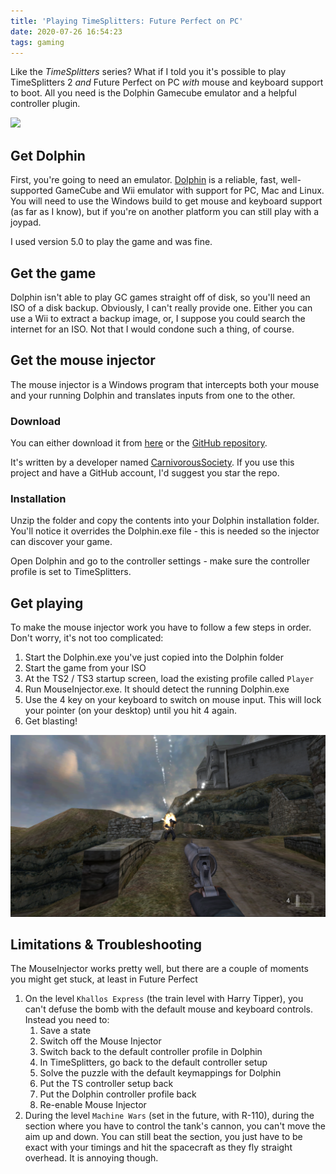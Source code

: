 ```yaml
---
title: 'Playing TimeSplitters: Future Perfect on PC'
date: 2020-07-26 16:54:23
tags: gaming
---
```


Like the *TimeSplitters* series? What if I told you it's possible to play TimeSplitters 2 _and_ Future Perfect on PC _with_ mouse and keyboard support to boot. All you need is the Dolphin Gamecube emulator and a helpful controller plugin.

![](/images/2020/ts3-1.png)

<!-- more -->

## Get Dolphin

First, you're going to need an emulator. [Dolphin](https://dolphin-emu.org/) is a reliable, fast, well-supported GameCube and Wii emulator with support for PC, Mac and Linux. You will need to use the Windows build to get mouse and keyboard support (as far as I know), but if you're on another platform you can still play with a joypad.

I used version 5.0 to play the game and was fine.

## Get the game

Dolphin isn't able to play GC games straight off of disk, so you'll need an ISO of a disk backup. Obviously, I can't really provide one. Either you can use a Wii to extract a backup image, or, I suppose you could search the internet for an ISO. Not that I would condone such a thing, of course.

## Get the mouse injector

The mouse injector is a Windows program that intercepts both your mouse and your running Dolphin and translates inputs from one to the other.

### Download

You can either download it from [here](/downloads/mouse-injector-dolphin-50.7z) or the [GitHub repository](https://github.com/carnivoroussociety/MouseInjector).

It's written by a developer named [CarnivorousSociety](https://github.com/carnivoroussociety). If you use this project and have a GitHub account, I'd suggest you star the repo.

### Installation

Unzip the folder and copy the contents into your Dolphin installation folder. You'll notice it overrides the Dolphin.exe file - this is needed so the injector can discover your game.

Open Dolphin and go to the controller settings - make sure the controller profile is set to TimeSplitters.

## Get playing

To make the mouse injector work you have to follow a few steps in order. Don't worry, it's not too complicated:

1. Start the Dolphin.exe you've just copied into the Dolphin folder
2. Start the game from your ISO
3. At the TS2 / TS3 startup screen, load the existing profile called `Player`
4. Run MouseInjector.exe. It should detect the running Dolphin.exe
5. Use the 4 key on your keyboard to switch on mouse input. This will lock your pointer (on your desktop) until you hit 4 again.
6. Get blasting!

![](/images/2020/ts3-2.png)

## Limitations & Troubleshooting

The MouseInjector works pretty well, but there are a couple of moments you might get stuck, at least in Future Perfect

1. On the level `Khallos Express` (the train level with Harry Tipper), you can't defuse the bomb with the default mouse and keyboard controls. Instead you need to:
   1. Save a state
   2. Switch off the Mouse Injector
   3. Switch back to the default controller profile in Dolphin
   4. In TimeSplitters, go back to the default controller setup
   5. Solve the puzzle with the default keymappings for Dolphin
   6. Put the TS controller setup back
   7. Put the Dolphin controller profile back
   8. Re-enable Mouse Injector
2. During the level `Machine Wars` (set in the future, with R-110), during the section where you have to control the tank's cannon, you can't move the aim up and down. You can still beat the section, you just have to be exact with your timings and hit the spacecraft as they fly straight overhead. It is annoying though.